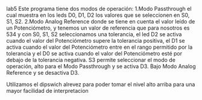lab5
Este programa tiene dos modos de operación:  1.Modo Passthrough el cual muestra en los leds D0, D1, D2 los valores que se seleccionen en S0, S1, S2.
2.Modo Analog Reference donde se tiene en cuenta el valor leído de un Potenciómetro, y tenemos un valor de referencia que para nosotros es 534 y con S0, S1, S2 seleccionamos una tolerancia, el led D2  se activa cuando el valor del Potenciómetro supere la tolerancia positiva, el D1 se activa cuando el valor del Potenciómetro entre en el rango permitido por la tolerancia y el D0 se activa cuando el valor del Potenciómetro esté por debajo de la tolerancia negativa. 
S3 permite seleccionar el modo de operación, alto para el Modo Passthrough y se activa  D3. Bajo Modo Analog Reference  y se desactiva D3. 

Utilizamos el dipswich alrevez para poder tomar el nivel alto arriba para una mayor facilidad de interpretacion 
